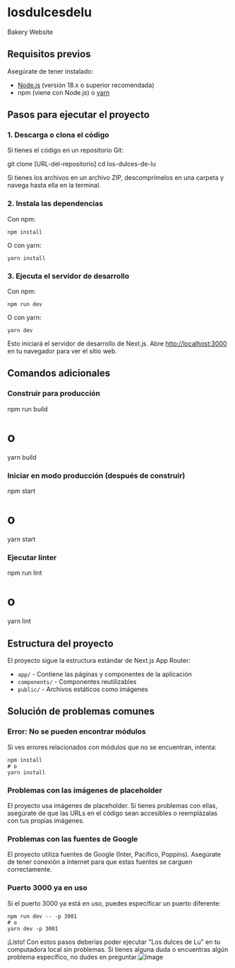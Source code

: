 # losdulcesdelu
Bakery Website

## Requisitos previos

Asegúrate de tener instalado:

- [Node.js](https://nodejs.org/) (versión 18.x o superior recomendada)
- npm (viene con Node.js) o [yarn](https://yarnpkg.com/)


## Pasos para ejecutar el proyecto

### 1. Descarga o clona el código

Si tienes el código en un repositorio Git:

git clone [URL-del-repositorio]
cd los-dulces-de-lu

Si tienes los archivos en un archivo ZIP, descomprímelos en una carpeta y navega hasta ella en la terminal.

### 2. Instala las dependencias

Con npm:

```shellscript
npm install
```

O con yarn:

```shellscript
yarn install
```

### 3. Ejecuta el servidor de desarrollo

Con npm:

```shellscript
npm run dev
```

O con yarn:

```shellscript
yarn dev
```

Esto iniciará el servidor de desarrollo de Next.js. Abre [http://localhost:3000](http://localhost:3000) en tu navegador para ver el sitio web.

## Comandos adicionales

### Construir para producción


npm run build
# o
yarn build

### Iniciar en modo producción (después de construir)


npm start
# o
yarn start

### Ejecutar linter

npm run lint
# o
yarn lint

## Estructura del proyecto

El proyecto sigue la estructura estándar de Next.js App Router:

- `app/` - Contiene las páginas y componentes de la aplicación
- `components/` - Componentes reutilizables
- `public/` - Archivos estáticos como imágenes


## Solución de problemas comunes

### Error: No se pueden encontrar módulos

Si ves errores relacionados con módulos que no se encuentran, intenta:

```shellscript
npm install
# o
yarn install
```

### Problemas con las imágenes de placeholder

El proyecto usa imágenes de placeholder. Si tienes problemas con ellas, asegúrate de que las URLs en el código sean accesibles o reemplázalas con tus propias imágenes.

### Problemas con las fuentes de Google

El proyecto utiliza fuentes de Google (Inter, Pacifico, Poppins). Asegúrate de tener conexión a internet para que estas fuentes se carguen correctamente.

### Puerto 3000 ya en uso

Si el puerto 3000 ya está en uso, puedes especificar un puerto diferente:

```shellscript
npm run dev -- -p 3001
# o
yarn dev -p 3001
```

¡Listo! Con estos pasos deberías poder ejecutar "Los dulces de Lu" en tu computadora local sin problemas. Si tienes alguna duda o encuentras algún problema específico, no dudes en preguntar.![image](https://github.com/user-attachments/assets/ea29a4c3-e55d-4678-8595-5a8b43ef464b)

